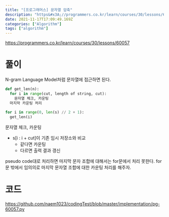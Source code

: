 ```yaml
---
title: "[프로그래머스] 문자열 압축"
description: "https&#x3A;//programmers.co.kr/learn/courses/30/lessons/60057N-gram Language Model처럼 문자열에 접근하면 된다.문자열 체크, 카운팅si : i + cut이 기존 임시 저장소와 비교같다면 카운팅다르면 출력 "
date: 2021-11-17T17:09:49.169Z
categories: ["Algorithm"]
tags: ["algorithm"]
---
```

https://programmers.co.kr/learn/courses/30/lessons/60057

# 풀이
N-gram Language Model처럼 문자열에 접근하면 된다.

```py
def get_len(n):
  for i in range(cut, length of string, cut):
    문자열 체크, 카운팅
  마지막 카운팅 처리
  
for i in range(0, len(s) // 2 + 1):
  get_len(i)
```

문자열 체크, 카운팅
- s[i : i + cut]이 기존 임시 저장소와 비교
  - 같다면 카운팅
  - 다르면 출력 결과 갱신

pseudo code대로 처리하면 마지막 문자 조합에 대해서는 for문에서 처리 못한다. for 문 밖에서 임의의로 마지막 문자열 조합에 대한 카운팅 처리를 해주자.

# 코드
https://github.com/naem1023/codingTest/blob/master/implementation/pg-60057.py